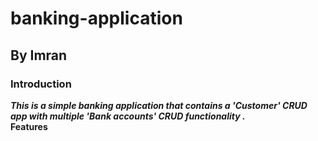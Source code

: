 # banking-application
## By Imran
### Introduction
**_This is a simple banking application that contains a 'Customer' CRUD app with multiple 'Bank accounts' CRUD functionality ._**
<br>
**Features**
